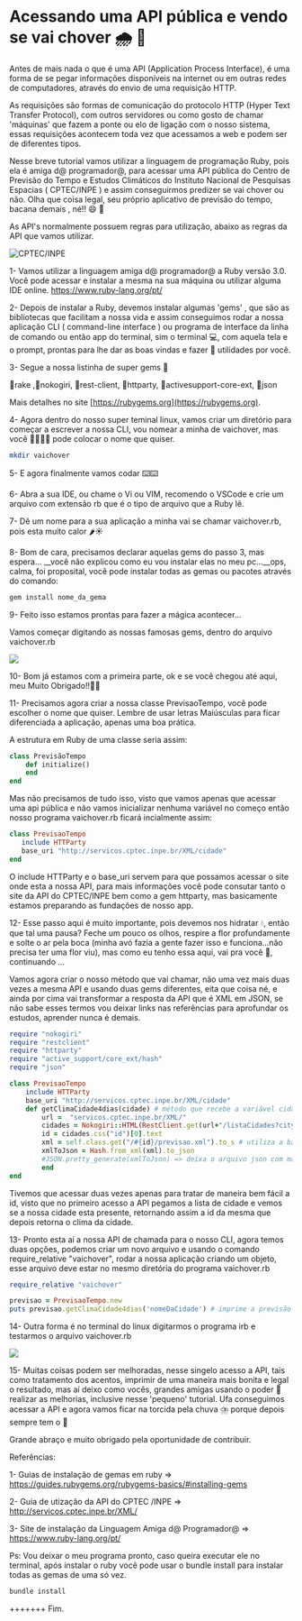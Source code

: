 # Acessando uma API pública e vendo se vai chover :cloud_with_rain: :rainbow: 

Antes de mais nada o que é uma API (Application Process Interface), é uma forma de se pegar informações disponíveis na internet ou em outras redes de computadores, através do envio de uma requisição HTTP.

As requisições são formas de comunicação do protocolo HTTP (Hyper Text Transfer Protocol), com outros servidores ou como gosto de chamar 'máquinas' que fazem a ponte ou elo de ligação com o nosso sistema, essas requisições acontecem toda vez que acessamos a   web e podem ser de diferentes tipos.

Nesse breve tutorial vamos utilizar a linguagem de programação Ruby, pois ela é amiga d@ programador@, para acessar uma API pública do Centro de Previsão do Tempo e Estudos Climáticos do Instituto Nacional de Pesquisas Espacias ( CPTEC/INPE ) e assim conseguirmos predizer se vai chover ou não. Olha que coisa legal, seu próprio aplicativo de previsão do tempo, bacana demais , né!! :smile: :tada:

As API's normalmente possuem regras para utilização, abaixo as regras da API que vamos utilizar.

![CPTEC/INPE](/home/adalberto/github/challenges-back-end/tutoriais/api/images/termosusocptec.png)

1- Vamos utilizar a linguagem amiga d@ programador@ a Ruby versão 3.0. Você pode acessar e instalar a mesma na sua máquina ou utilizar alguma IDE online. https://www.ruby-lang.org/pt/

2- Depois de instalar a Ruby, devemos instalar algumas 'gems' , que são as bibliotecas que facilitam a nossa vida e assim conseguimos rodar a nossa aplicação CLI ( command-line interface ) ou programa de interface da linha de comando ou então app do terminal, sim o terminal :computer:, com aquela tela e o prompt, prontas para lhe dar as boas vindas e fazer :100: utilidades por você.

3- Segue a nossa listinha de super gems :gem:

:floppy_disk:rake ,:floppy_disk:nokogiri, :floppy_disk:rest-client, :floppy_disk:httparty, :floppy_disk:activesupport-core-ext, :floppy_disk:json

Mais detalhes no site [https://rubygems.org](https://rubygems.org).

4- Agora dentro do nosso super teminal linux, vamos criar um diretório para começar a escrever a nossa CLI, vou nomear a minha de vaichover, mas você :family_woman_woman_girl_girl: pode colocar o nome que quiser.

```bash
mkdir vaichover
```

5- E agora finalmente vamos codar :keyboard::keyboard:

6- Abra a sua IDE, ou chame o Vi ou VIM, recomendo o VSCode e crie um arquivo com extensão rb que é o tipo de arquivo que a Ruby lê.

7- Dê um nome para a sua aplicação a minha vai se chamar vaichover.rb, pois esta muito calor :hot_pepper::sunny:

8- Bom de cara, precisamos declarar aquelas gems do passo 3, mas espera... __você não explicou como eu vou instalar elas no meu pc...__ops, calma, foi proposital, você pode instalar todas as gemas ou pacotes através do comando:

```bash
gem install nome_da_gema
```

9- Feito isso estamos prontas para fazer a mágica acontecer...

Vamos começar digitando as nossas famosas gems, dentro do arquivo vaichover.rb

![](/home/adalberto/github/challenges-back-end/tutoriais/api/images/gemasrequire.png)

10- Bom já estamos com a primeira parte, ok e se você chegou até aqui,  meu Muito Obrigado!!:cake::confetti_ball:

11- Precisamos agora criar a nossa classe PrevisaoTempo, você pode escolher o nome que quiser. Lembre de usar letras Maiúsculas para ficar diferenciada a aplicação, apenas uma boa prática.

A estrutura em Ruby de uma classe seria assim: 

```ruby
class PrevisãoTempo
    def initialize()
    end
end
```

Mas não precisamos de tudo isso, visto que vamos apenas que acessar uma api pública e não vamos inicializar nenhuma variável no começo então nosso programa vaichover.rb ficará incialmente assim:

```ruby
class PrevisaoTempo
   include HTTParty
   base_uri "http://servicos.cptec.inpe.br/XML/cidade"
end
```

O include HTTParty e o base_uri servem para que possamos acessar o site onde esta a nossa API, para mais informações você pode consutar tanto o site da API do CPTEC/INPE bem como a gem httparty, mas basicamente estamos preparando as fundações de nosso app.

12- Esse passo aqui é muito importante, pois devemos nos hidratar  :droplet:, então que tal uma pausa? Feche um pouco os olhos, respire a flor profundamente e solte o ar pela boca (minha avó fazia a gente fazer isso e funciona...não precisa ter uma flor viu), mas como eu tenho essa aqui, vai pra você :rose:, continuando ...

Vamos agora criar o nosso método que vai chamar, não uma vez  mais duas vezes a mesma API e usando duas gems diferentes, eita que coisa né, e ainda por cima vai transformar a resposta da API que é XML em JSON, se não sabe esses termos vou deixar links nas referências para aprofundar os estudos, aprender nunca é demais.

```ruby
require "nokogiri"
require "restclient"
require "httparty"
require "active_support/core_ext/hash"
require "json"

class PrevisaoTempo
    include HTTParty
    base_uri "http://servicos.cptec.inpe.br/XML/cidade"
    def getClimaCidade4dias(cidade) # método que recebe a variável cidade
        url =  "servicos.cptec.inpe.br/XML/" 
        cidades = Nokogiri::HTML(RestClient.get(url+"/listaCidades?city=#{cidade}"))
        id = cidades.css("id")[0].text
        xml = self.class.get("/#{id}/previsao.xml").to_s # utiliza a base_uri
        xmlToJson = Hash.from_xml(xml).to_json
        #JSON.pretty_generate(xmlToJson) => deixa o arquivo json com mais espaços pode ser bom para visualização ou não, depende do gosto
        end
end
```

Tivemos que acessar duas vezes apenas para tratar de maneira bem fácil a id, visto que no primeiro acesso a API pegamos a lista de cidade e vemos se a nossa cidade esta presente, retornando assim a id da mesma que depois retorna o clima da cidade.

13- Pronto esta aí a nossa API de chamada para o nosso CLI, agora temos duas opções, podemos criar um novo arquivo e usando o comando require_relative "vaichover", rodar a nossa aplicação criando um objeto, esse arquivo deve estar no mesmo diretória do programa vaichover.rb

```ruby
require_relative "vaichover"

previsao = PrevisaoTempo.new
puts previsao.getClimaCidade4dias('nomeDaCidade') # imprime a previsão da cidade em formato json
```

14- Outra forma é no terminal do linux digitarmos o programa irb e testarmos o arquivo vaichover.rb

![](/home/adalberto/github/challenges-back-end/tutoriais/api/images/irb.png)

15- Muitas coisas podem ser melhoradas, nesse singelo acesso a API, tais como tratamento dos acentos, imprimir de uma maneira mais bonita e legal o resultado, mas aí deixo como vocês, grandes amigas usando o poder :battery: realizar as melhorias, inclusive nesse 'pequeno' tutorial. Ufa conseguimos acessar a API e agora vamos ficar na torcida pela chuva :cloud_with_lightning_and_rain: porque depois sempre tem o :rainbow:

Grande abraço e muito obrigado pela oportunidade de contribuir.

Referências:

1- Guias de instalação de gemas em ruby => https://guides.rubygems.org/rubygems-basics/#installing-gems

2- Guia de utização da API do CPTEC /INPE => http://servicos.cptec.inpe.br/XML/

3- Site de instalação da Linguagem Amiga d@ Programador@ => https://www.ruby-lang.org/pt/

Ps: Vou deixar o meu programa pronto, caso queira executar ele no terminal, após instalar o ruby você pode usar o bundle install para instalar todas as gemas de uma só vez.

```bash
bundle install
```

+++++++ Fim.

